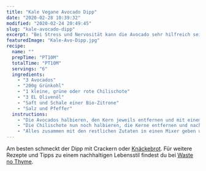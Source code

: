 ```yaml
---
title: "Kale Vegane Avocado Dipp"
date: "2020-02-28 10:39:32"
modified: "2020-02-24 20:49:45"
slug: "kale-avocado-dipp"
excerpt: "Bei Stress und Nervosität kann die Avocado sehr hilfreich sein, denn in ihrem Fruchfleisch stecken große Mengen an Lecithin und B-Vitaminen. "
featuredImage: "Kale-Avo-Dipp.jpg"
recipe:
  name: ""
  prepTime: "PT10M"
  totalTime: "PT10M"
  servings: "6"
  ingredients:
    - "3 Avocados"
    - "200g Grünkohl"
    - "1 kleine, grüne oder rote Chilischote"
    - "3 EL Olivenöl"
    - "Saft und Schale einer Bio-Zitrone"
    - "Salz und Pfeffer"
  instructions:
    - "Die Avocados halbieren, den Kern jeweils entfernen und mit einem Löffel das Fruchtfleisch auskratzen. Dann noch grob würfeln und den Grünkohl waschen und klein schneiden."
    - "Die Chilischote nun noch halbieren, die Kerne entfernen und nach Geschmack und Belieben klein schneiden."
    - "Alles zusammen mit den restlichen Zutaten in einen Mixer geben und grob pürieren."
---
```


Am besten schmeckt der Dipp mit Crackern oder [Knäckebrot](https://wastenothyme.com/glutenfreies-knackebrot/). Für weitere Rezepte und Tipps zu einem nachhaltigen Lebensstil findest du bei [Waste no Thyme](https://wastenothyme.com).